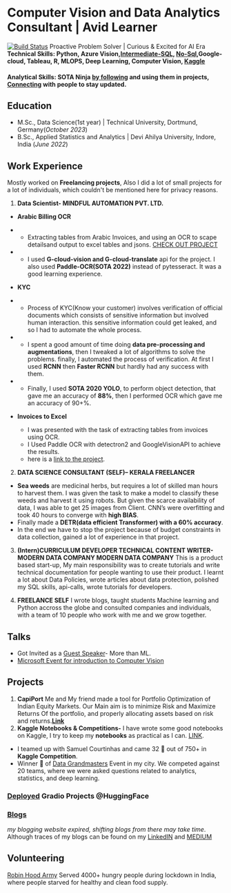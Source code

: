 # Computer Vision and Data Analytics Consultant | Avid Learner
[![Build Status](https://github.com/bhanuprasanna527/CapiPort/actions/workflows/HF_sync_space.yml/badge.svg)](https://github.com/shyamgupta196/shyamgupta196.github.io/actions)
Proactive Problem Solver | Curious & Excited for AI Era  
**Technical Skills: Python, Azure Vision,[Intermediate-SQL](https://www.linkedin.com/learning/certificates/4c2d9889f9dd7339e2dab7a0f47a5291f55d7ff7df243be19e525e91a60d5979), [No-Sql](https://www.linkedin.com/learning/certificates/3e309bcf37dad9e89243509103a6bb8ebb3c5a4ce86d18e5b6405cfd2d299f34?lipi=urn%3Ali%3Apage%3Ad_flagship3_profile_view_base%3BH70bUgKRSrisAY7rYn4EbQ%3D%3D),Google-cloud, Tableau, R, MLOPS, Deep Learning, Computer Vision, [Kaggle](https://kaggle.com/shyamgupta196)**

#### Analytical Skills: SOTA Ninja [by following](https://paperswithcode.com/) and using them in projects, [Connecting](https://www.linkedin.com/in/shyam-gupta-5356511aa/) with people to stay updated. 

## Education
- M.Sc., Data Science(1st year) | Technical University, Dortmund, Germany(_October 2023_)	 			        		
- B.Sc., Applied Statistics and Analytics | Devi Ahilya University, Indore, India (_June 2022_)

## Work Experience
Mostly worked on **Freelancing projects**, Also I did a lot of small projects for a lot of individuals, which couldn't be mentioned here for privacy reasons.

1. **Data Scientist- MINDFUL AUTOMATION PVT. LTD.**
- **Arabic Billing OCR**
- - Extracting tables from Arabic Invoices, and using an OCR to scape detailsand output to excel tables and jsons. [CHECK OUT PROJECT](https://github.com/shyamgupta196/Arabic-ocr)
- - I used **G-cloud-vision and G-cloud-translate** api for the project. I also used **Paddle-OCR(SOTA 2022)** instead of pytesseract. It was a good learning experience.

- **KYC**
- - Process of KYC(Know your customer) involves verification of official documents which consists of
sensitive information but involved human interaction. this sensitive information could get leaked, and so I
had to automate the whole process.
- - I spent a good amount of time doing **data pre-processing and augmentations**, then I tweaked a lot of
algorithms to solve the problems. finally, I automated the process of verification. At first I used **RCNN** then **Faster RCNN** but hardly had any success with them.
- - Finally, I used **SOTA 2020 YOLO**, to perform object detection, that gave me an accuracy of **88%**, then I performed OCR which gave me an accuracy of 90+%.
- **Invoices to Excel**
  - I was presented with the task of extracting tables from invoices using OCR.
  - I Used Paddle OCR with detectron2 and GoogleVisionAPI to achieve the results.
  - here is a [link to the project](https://github.com/shyamgupta196/ss-table-extract-OCR/).

2. **DATA SCIENCE CONSULTANT (SELF)– KERALA FREELANCER**
- **Sea weeds** are medicinal herbs, but requires a lot of skilled man hours to harvest them. I was given the task to make a model to classify these weeds and harvest it using robots. But given the scarce availability of data, I was able to get 25 images from Client. CNN’s were overfitting and took 40 hours to converge with **high BIAS**.
- Finally made a **DETR(data efficient Transformer) with a 60% accuracy**.
- In the end we have to stop the project because of budget constraints in data collection, gained a lot of experience in that project.

3. **(Intern)CURRICULUM DEVELOPER TECHNICAL CONTENT WRITER- MODERN DATA COMPANY MODERN DATA COMPANY**
This is a product based start-up, My main responsibility was to create tutorials and write technical documentation for people wanting to use their product. I learnt a lot about Data Policies, wrote articles about data protection, polished my SQL skills, api-calls, wrote tutorials for developers. 

4. **FREELANCE SELF**
I wrote blogs, taught students Machine learning and Python accross the globe and consulted companies and individuals, with a team of 10 people who work with me and we grow together.

## Talks 
- Got Invited as a [Guest Speaker](https://www.linkedin.com/feed/update/urn:li:activity:7099910618928877569/)- More than ML.
- [Microsoft Event for introduction to Computer Vision](https://www.linkedin.com/posts/shyam-d-gupta-5356511aa_connections-machinelearning-deeplearning-activity-7143677011511640065-pjXH?utm_source=share&utm_medium=member_desktop)

## Projects
1. **CapiPort**
  Me and My friend made a tool for Portfolio Optimization of Indian Equity Markets. Our Main aim is to minimize Risk and Maximize Returns Of the portfolio, and properly allocating assets based on risk and returns.[**Link**](https://huggingface.co/spaces/sankhyikii/CapiPort)  
3. **Kaggle Notebooks & Competitions-** 
I have wrote some good notebooks on Kaggle, I try to keep my **notebooks** as practical as I can. [LINK](https://www.kaggle.com/shyamgupta196).
- I teamed up with Samuel Courtinhas and came 32 🎉 out of 750+ in **Kaggle Competition**.
- Winner 🎉 of [Data Grandmasters](https://www.linkedin.com/feed/update/urn:li:activity:6968001880232747008/) Event in my city. We competed against 20 teams, where we were asked questions related to analytics, statistics, and deep learning.
### [Deployed](https://huggingface.co/sankhyikii) Gradio Projects @HuggingFace

### [Blogs](https://shyamgupta196.github.io/blogs) 
*my blogging website expired, shifting blogs from there may take time*. Although traces of my blogs can be found on my [LinkedIN](https://www.linkedin.com/in/shyam-gupta-5356511aa/) and [MEDIUM](https://medium.com/@OG-shyam)

## Volunteering 
[Robin Hood Army](https://robinhoodarmy.com/) Served 4000+ hungry people during lockdown in India, where people starved for healthy and clean food supply.
